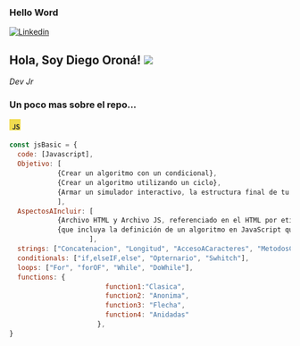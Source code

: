 ### Hello Word

[![Linkedin](https://img.shields.io/badge/-LinkedIn-blue?style=flat&logo=Linkedin&logoColor=white)](https://www.linkedin.com/in/diego-oroná)

<h2> Hola, Soy Diego Oroná! <img src="https://media3.giphy.com/media/v1.Y2lkPTc5MGI3NjExb2p4enZ6NXZjcGptMTB5OTh4d2MwaWtmNm52djdpN2Q0d2M1ZGY5NSZlcD12MV9pbnRlcm5hbF9naWZfYnlfaWQmY3Q9Zw/MYI6NK4JOGpOzOriEg/100.webp" width="100"></h2>
<p><em>Dev Jr</em></p>





### Un poco mas sobre el repo...  
<img height="20" src="https://raw.githubusercontent.com/github/explore/80688e429a7d4ef2fca1e82350fe8e3517d3494d/topics/javascript/javascript.png"></code>

```javascript
const jsBasic = {
  code: [Javascript],
  Objetivo: [
            {Crear un algoritmo con un condicional},
            {Crear un algoritmo utilizando un ciclo},
            {Armar un simulador interactivo, la estructura final de tu proyecto integrador},
            ],
  AspectosAIncluir: [
            {Archivo HTML y Archivo JS, referenciado en el HTML por etiqueta <script src="js/miarchivo.js"></script>},
            {que incluya la definición de un algoritmo en JavaScript que emplee funciones para resolver el procesamiento principal del simulador}
                    ],
  strings: ["Concatenacion", "Longitud", "AccesoACaracteres", "MetodosComunes", "TemplateLiterals", "InterpolacionDeValores"],
  conditionals: ["if,elseIF,else", "Opternario", "Swhitch"],
  loops: ["For", "forOF", "While", "DoWhile"],
  functions: {
                        function1:"Clasica",
                        function2: "Anonima",
                        function3: "Flecha",
                        function4: "Anidadas"
                      },
}

